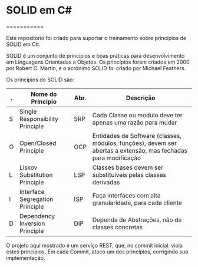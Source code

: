 # SOLID em C#
===========

Este repositorio foi criado para suportar o treinamento sobre princípios de SOLID em C#.

SOLID é um conjunto de princípios e boas práticas para desenvolvimento em Linguagens Orientadas a Objetos.
Os princípios foram criados em 2000 por Robert C. Martin, e o acrônimo SOLID foi criado por Michael Feathers.

Os principios do SOLID são:

| . | Nome do Principio               | Abr. | Descrição                                                                                                      |
|---|---------------------------------|------|----------------------------------------------------------------------------------------------------------------|
| S | Single Responsibility Principle | SRP  | Cada Classe ou modulo deve ter apenas uma razão para mudar                                                     |
| O | Open/Closed Principle           | OCP  | Entidades de Software (classes, módulos, funções), devem ser abertas a extensão, mas fechadas para modificação |
| L | Liskov Substitution Principle   | LSP  | Classes bases devem ser substituíveis pelas classes derivadas                                                  |
| I | Interface Segregation Principle | ISP  | Faça interfaces com alta granularidade, para cada cliente                                                      |
| D | Dependency Inversion Principle  | DIP  | Dependa de Abstrações, não de classes concretas                                                                |

O projeto aqui mostrado é um serviço REST, que, no commit inicial. viola estes princípios. Em cada Commit, ataco um dos princípios, corrigindo sua implementação.

<!-- A descrição das mudanças se encontra nos links abaixo:

* [1 - SRP - Principio da responsabilidade única](1-SRP.md) - Commit: [67e908a](https://github.com/leonardev/cSharpSolid/commit/67e908ae29520ee38bc1680a522e705c93b063aa)
* [2 - OCP - Principio Aberto/Fechado.md](2-OCP.md) - Commit: []()
* [3 - LSP - Principio da Substituição de Liskov](3-LSP.md) - Commit: [](https://github.com/leonardev/cSharpSolid/commit/)
* [4 - ISP - Principio de Segregação de Interfaces](4-ISP.md) - Commit: [](https://github.com/leonardev/cSharpSolid/commit/)
* [5 - DIP - Principio da Inversão de Dependencia](5-DIP.md) - Commit [](https://github.com/leonardev/cSharpSolid/commit/) -->
